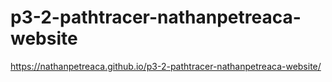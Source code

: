 # p3-2-pathtracer-nathanpetreaca-website
 https://nathanpetreaca.github.io/p3-2-pathtracer-nathanpetreaca-website/
